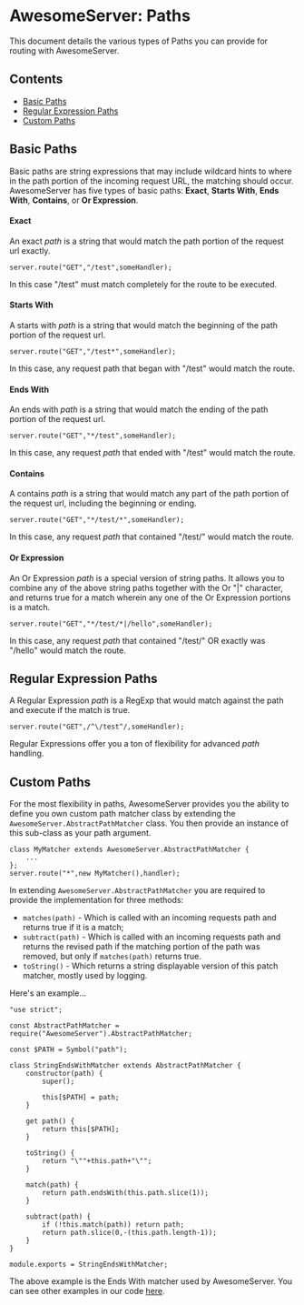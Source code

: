 # AwesomeServer: Paths

This document details the various types of Paths you can provide for routing with AwesomeServer.

## Contents
 - [Basic Paths](#basic_paths)
 - [Regular Expression Paths](#regular_expression_paths)
 - [Custom Paths](#custom_paths)

## Basic Paths

Basic paths are string expressions that may include wildcard hints to where in the path portion of the incoming request URL, the matching should occur.  AwesomeServer has five types of basic paths: **Exact**, **Starts With**, **Ends With**, **Contains**, or **Or Expression**.

#### Exact

An exact *path* is a string that would match the path portion of the request url exactly.

```
server.route("GET","/test",someHandler);
```

In this case "/test" must match completely for the route to be executed.

#### Starts With

A starts with *path* is a string that would match the beginning of the path portion of the request url.

```
server.route("GET","/test*",someHandler);
```

In this case, any request path that began with "/test" would match the route.

#### Ends With

An ends with *path* is a string that would match the ending of the path portion of the request url.

```
server.route("GET","*/test",someHandler);
```

In this case, any request *path* that ended with "/test" would match the route.

#### Contains

A contains *path* is a string that would match any part of the path portion of the request url, including the beginning or ending.

```
server.route("GET","*/test/*",someHandler);
```

In this case, any request *path* that contained "/test/" would match the route.

#### Or Expression

An Or Expression *path* is a special version of string paths. It allows you to combine any of the above string paths together with the Or "|" character, and returns true for a match wherein any one of the Or Expression portions is a match.

```
server.route("GET","*/test/*|/hello",someHandler);
```

In this case, any request *path* that contained "/test/" OR exactly was "/hello" would match the route.

## Regular Expression Paths

A Regular Expression *path* is a RegExp that would match against the path and execute if the match is true.

```
server.route("GET",/^\/test^/,someHandler);
```

Regular Expressions offer you a ton of flexibility for advanced *path* handling.

## Custom Paths

For the most flexibility in paths, AwesomeServer provides you the ability to define you own custom path matcher class by extending the `AwesomeServer.AbstractPathMatcher` class. You then provide an instance of this sub-class as your path argument.

```
class MyMatcher extends AwesomeServer.AbstractPathMatcher {
	...
};
server.route("*",new MyMatcher(),handler);
```

In extending `AwesomeServer.AbstractPathMatcher` you are required to provide the implementation for three methods:

- `matches(path)` - Which is called with an incoming requests path and returns true if it is a match;
- `subtract(path)` - Which is called with an incoming requests path and returns the revised path if the matching portion of the path was removed, but only if `matches(path)` returns true.
- `toString()` - Which returns a string displayable version of this patch matcher, mostly used by logging.

Here's an example...
```
"use strict";

const AbstractPathMatcher = require("AwesomeServer").AbstractPathMatcher;

const $PATH = Symbol("path");

class StringEndsWithMatcher extends AbstractPathMatcher {
	constructor(path) {
		super();

		this[$PATH] = path;
	}

	get path() {
		return this[$PATH];
	}

	toString() {
		return "\""+this.path+"\"";
	}

	match(path) {
		return path.endsWith(this.path.slice(1));
	}

	subtract(path) {
		if (!this.match(path)) return path;
		return path.slice(0,-(this.path.length-1));
	}
}

module.exports = StringEndsWithMatcher;
```

The above example is the Ends With matcher used by AwesomeServer. You can see other examples in our code [here](../src/matches).
